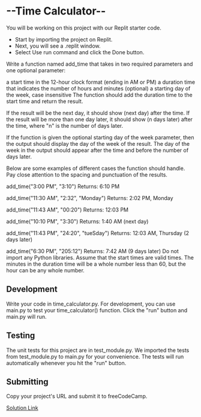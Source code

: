 # --Time Calculator--

You will be working on this project with our Replit starter code.

- Start by importing the project on Replit.
- Next, you will see a .replit window.
- Select Use run command and click the Done button.

Write a function named add_time that takes in two required parameters and one optional parameter:

a start time in the 12-hour clock format (ending in AM or PM)
a duration time that indicates the number of hours and minutes
(optional) a starting day of the week, case insensitive
The function should add the duration time to the start time and return the result.

If the result will be the next day, it should show (next day) after the time. If the result will be more than one day later, it should show (n days later) after the time, where "n" is the number of days later.

If the function is given the optional starting day of the week parameter, then the output should display the day of the week of the result. The day of the week in the output should appear after the time and before the number of days later.

Below are some examples of different cases the function should handle. Pay close attention to the spacing and punctuation of the results.

add_time("3:00 PM", "3:10")
Returns: 6:10 PM

add_time("11:30 AM", "2:32", "Monday")
Returns: 2:02 PM, Monday

add_time("11:43 AM", "00:20")
Returns: 12:03 PM

add_time("10:10 PM", "3:30")
Returns: 1:40 AM (next day)

add_time("11:43 PM", "24:20", "tueSday")
Returns: 12:03 AM, Thursday (2 days later)

add_time("6:30 PM", "205:12")
Returns: 7:42 AM (9 days later)
Do not import any Python libraries. Assume that the start times are valid times. The minutes in the duration time will be a whole number less than 60, but the hour can be any whole number.

## Development

Write your code in time_calculator.py. For development, you can use main.py to test your time_calculator() function. Click the "run" button and main.py will run.

## Testing

The unit tests for this project are in test_module.py. We imported the tests from test_module.py to main.py for your convenience. The tests will run automatically whenever you hit the "run" button.

## Submitting
Copy your project's URL and submit it to freeCodeCamp.

[Solution Link](https://replit.com/@SFCC5555/boilerplate-time-calculator)